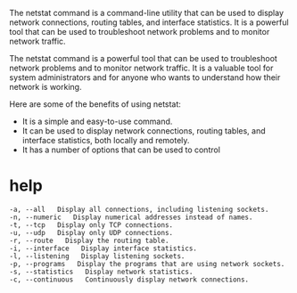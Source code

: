 The netstat command is a command-line utility that can be used to display network connections, routing tables, and interface statistics. It is a powerful tool that can be used to troubleshoot network problems and to monitor network traffic.

The netstat command is a powerful tool that can be used to troubleshoot network problems and to monitor network traffic. It is a valuable tool for system administrators and for anyone who wants to understand how their network is working.

Here are some of the benefits of using netstat:

- It is a simple and easy-to-use command.
- It can be used to display network connections, routing tables, and interface statistics, both locally and remotely.
- It has a number of options that can be used to control 


# help 

```
-a, --all   Display all connections, including listening sockets.
-n, --numeric   Display numerical addresses instead of names.
-t, --tcp   Display only TCP connections.
-u, --udp   Display only UDP connections.
-r, --route   Display the routing table.
-i, --interface   Display interface statistics.
-l, --listening   Display listening sockets.
-p, --programs   Display the programs that are using network sockets.
-s, --statistics   Display network statistics.
-c, --continuous   Continuously display network connections.
```



